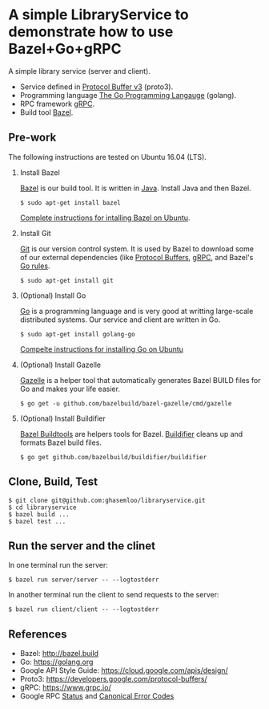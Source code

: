 # A simple LibraryService to demonstrate how to use Bazel+Go+gRPC

A simple library service (server and client).

* Service defined in [Protocol Buffer v3](https://developers.google.com/protocol-buffers/docs/proto3)
(proto3).
* Programming language [The Go Programming Langauge](https://golang.org/) (golang).
* RPC framework [gRPC](https://www.grpc.io/).
* Build tool [Bazel](https://bazel.build).

## Pre-work

The following instructions are tested on Ubuntu 16.04 (LTS).

1.  Install Bazel

    [Bazel](https://bazel.build) is our build tool. It is written in [Java](https://www.java.com/). Install Java and then Bazel.

    ```shell
    $ sudo apt-get install bazel
    ```

    [Complete instructions for intalling Bazel on Ubuntu](https://bazel.build/versions/master/docs/install-ubuntu.html).

1. Install Git

    [Git](https://git-scm.com) is our version control system. It is used by Bazel to download some of our external dependencies (like [Protocol Buffers](https://github.com/google/protobuf), [gRPC](https://github.com/grpc/grpc-go), and Bazel's [Go rules](https://github.com/bazelbuild/rules_go).

    ```shell
    $ sudo apt-get install git
    ```

1. (Optional) Install Go

    [Go](https://golang.org) is a programming language and is very good at writting large-scale distributed systems. Our service and client are written in Go.

    ```shell
    $ sudo apt-get install golang-go
    ```

    [Compelte instructions for installing Go on Ubuntu](https://github.com/golang/go/wiki/Ubuntu)

1. (Optional) Install Gazelle

    [Gazelle](https://github.com/bazelbuild/bazel-gazelle) is a helper tool that automatically generates Bazel BUILD files for Go and makes your life easier.

    ```shell
    $ go get -u github.com/bazelbuild/bazel-gazelle/cmd/gazelle
    ```

1. (Optional) Install Buildifier

    [Bazel Buildtools](https://github.com/bazelbuild/buildtools) are helpers tools for Bazel. [Buildifier](https://github.com/bazelbuild/buildtools/blob/master/buildifier/README.md) cleans up and formats Bazel build files.

    ```shell
    $ go get github.com/bazelbuild/buildifier/buildifier
    ```

## Clone, Build, Test

```shell
$ git clone git@github.com:ghasemloo/libraryservice.git
$ cd libraryservice
$ bazel build ...
$ bazel test ...
```

## Run the server and the clinet

In one terminal run the server:
```shell
$ bazel run server/server -- --logtostderr
```
In another terminal run the client to send requests to the server:
```shell
$ bazel run client/client -- --logtostderr
```

## References

* Bazel: http://bazel.build
* Go: https://golang.org
* Google API Style Guide: https://cloud.google.com/apis/design/
* Proto3: https://developers.google.com/protocol-buffers/
* gRPC: https://www.grpc.io/
* Google RPC [Status](https://github.com/googleapis/googleapis/blob/master/google/rpc/status.proto) and 
[Canonical Error Codes](https://github.com/googleapis/googleapis/blob/master/google/rpc/codes.proto)
